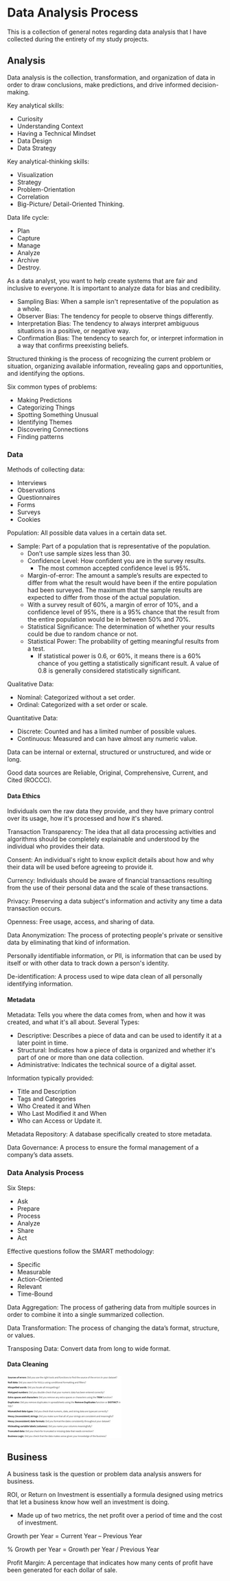 # Data Analysis Process
This is a collection of general notes regarding data analysis that I have collected during the entirety of my study projects.
## Analysis
Data analysis is the collection, transformation, and organization of data in order to draw conclusions, make predictions, and drive informed decision-making.

Key analytical skills: 
- Curiosity
- Understanding Context
- Having a Technical Mindset
- Data Design
- Data Strategy

Key analytical-thinking skills:
- Visualization
- Strategy
- Problem-Orientation
- Correlation
- Big-Picture/ Detail-Oriented Thinking.

Data life cycle: 
- Plan
- Capture
- Manage
- Analyze
- Archive
- Destroy.

As a data analyst, you want to help create systems that are fair and inclusive to everyone. It is important to analyze data for bias and credibility.
- Sampling Bias: When a sample isn't representative of the population as a whole.
- Observer Bias: The tendency for people to observe things differently. 
- Interpretation Bias: The tendency to always interpret ambiguous situations in a positive, or negative way.
- Confirmation Bias: The tendency to search for, or interpret information in a way that confirms preexisting beliefs.

Structured thinking is the process of recognizing the current problem or situation, organizing available information, revealing gaps and opportunities, and identifying the options.

Six common types of problems: 
- Making Predictions
- Categorizing Things
- Spotting Something Unusual
- Identifying Themes
- Discovering Connections
- Finding patterns

### Data 
Methods of collecting data: 
- Interviews
- Observations
- Questionnaires
- Forms
- Surveys
- Cookies

Population: All possible data values in a certain data set.
- Sample: Part of a population that is representative of the population.
  - Don’t use sample sizes less than 30. 
  - Confidence Level: How confident you are in the survey results.
    - The most common accepted confidence level is 95%.
  - Margin-of-error: The amount a sample’s results are expected to differ from what the result would have been if the entire population had been surveyed. The maximum that the sample results are expected to differ from those of the actual population.
  - With a survey result of 60%, a margin of error of 10%, and a confidence level of 95%, there is a 95% chance that the result from the entire population would be in between 50% and 70%.
  - Statistical Significance: The determination of whether your results could be due to random chance or not.
  - Statistical Power: The probability of getting meaningful results from a test.
    - If statistical power is 0.6, or 60%, it means there is a 60% chance of you getting a statistically significant result. A value of 0.8 is generally considered 	 statistically significant.

Qualitative Data: 
- Nominal: Categorized without a set order.
- Ordinal: Categorized with a set order or scale.

Quantitative Data:
- Discrete: Counted and has a limited number of possible values.
- Continuous: Measured and can have almost any numeric value.

Data can be internal or external, structured or unstructured, and wide or long.

Good data sources are Reliable, Original, Comprehensive, Current, and Cited (ROCCC).

#### Data Ethics
Individuals own the raw data they provide, and they have primary control over its usage, how it's processed and how it's shared.

Transaction Transparency: The idea that all data processing activities and algorithms should be completely explainable and understood by the individual who provides their data.

Consent: An individual's right to know explicit details about how and why their data will be used before agreeing to provide it.

Currency: Individuals should be aware of financial transactions resulting from the use of their personal data and the scale of these transactions.

Privacy: Preserving a data subject's information and activity any time a data transaction occurs.	

Openness: Free usage, access, and sharing of data.

Data Anonymization: The process of protecting people's private or sensitive data by eliminating that kind of information.

Personally identifiable information, or PII, is information that can be used by itself or with other data to track down a person's identity.

De-identification: A process used to wipe data clean of all personally identifying information.

#### Metadata
Metadata: Tells you where the data comes from, when and how it was created, and what it's all about.
Several Types:
- Descriptive: Describes a piece of data and can be used to identify it at a later point in time.
- Structural: Indicates how a piece of data is organized and whether it's part of one or more than one data collection.
- Administrative: Indicates the technical source of a digital asset.

Information typically provided: 
- Title and Description
- Tags and Categories
- Who Created it and When
- Who Last Modified it and When
- Who can Access or Update it.

Metadata Repository: A database specifically created to store metadata.

Data Governance: A process to ensure the formal management of a company’s data assets.

### Data Analysis Process
Six Steps: 
- Ask
- Prepare
- Process
- Analyze
- Share
- Act

Effective questions follow the SMART methodology: 
- Specific
- Measurable
- Action-Oriented
- Relevant
- Time-Bound

Data Aggregation: The process of gathering data from multiple sources in order to combine it 	into a single summarized collection.

Data Transformation: The process of changing the data’s format, structure, or values.

Transposing Data: Convert data from long to wide format.

#### Data Cleaning
![Common Problems with Unclean Data](../Images/problems_with_unclean_data.jpg)
## Business
A business task is the question or problem data analysis answers for business.

ROI, or Return on Investment is essentially a formula designed using metrics that let a business know how well an investment is doing.
- Made up of two metrics, the net profit over a period of time and the cost of investment.

Growth per Year = Current Year – Previous Year

% Growth per Year = Growth per Year / Previous Year

Profit Margin: A percentage that indicates how many cents of profit have been generated for each dollar of sale.


